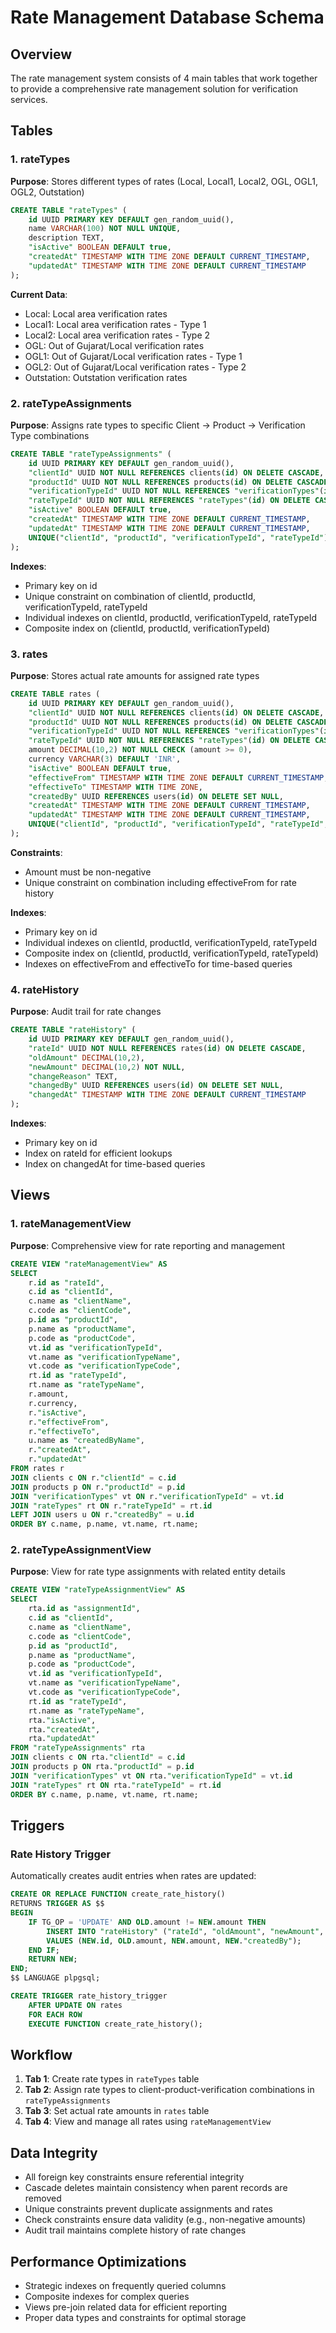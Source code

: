 # Rate Management Database Schema

## Overview
The rate management system consists of 4 main tables that work together to provide a comprehensive rate management solution for verification services.

## Tables

### 1. rateTypes
**Purpose**: Stores different types of rates (Local, Local1, Local2, OGL, OGL1, OGL2, Outstation)

```sql
CREATE TABLE "rateTypes" (
    id UUID PRIMARY KEY DEFAULT gen_random_uuid(),
    name VARCHAR(100) NOT NULL UNIQUE,
    description TEXT,
    "isActive" BOOLEAN DEFAULT true,
    "createdAt" TIMESTAMP WITH TIME ZONE DEFAULT CURRENT_TIMESTAMP,
    "updatedAt" TIMESTAMP WITH TIME ZONE DEFAULT CURRENT_TIMESTAMP
);
```

**Current Data**:
- Local: Local area verification rates
- Local1: Local area verification rates - Type 1
- Local2: Local area verification rates - Type 2
- OGL: Out of Gujarat/Local verification rates
- OGL1: Out of Gujarat/Local verification rates - Type 1
- OGL2: Out of Gujarat/Local verification rates - Type 2
- Outstation: Outstation verification rates

### 2. rateTypeAssignments
**Purpose**: Assigns rate types to specific Client → Product → Verification Type combinations

```sql
CREATE TABLE "rateTypeAssignments" (
    id UUID PRIMARY KEY DEFAULT gen_random_uuid(),
    "clientId" UUID NOT NULL REFERENCES clients(id) ON DELETE CASCADE,
    "productId" UUID NOT NULL REFERENCES products(id) ON DELETE CASCADE,
    "verificationTypeId" UUID NOT NULL REFERENCES "verificationTypes"(id) ON DELETE CASCADE,
    "rateTypeId" UUID NOT NULL REFERENCES "rateTypes"(id) ON DELETE CASCADE,
    "isActive" BOOLEAN DEFAULT true,
    "createdAt" TIMESTAMP WITH TIME ZONE DEFAULT CURRENT_TIMESTAMP,
    "updatedAt" TIMESTAMP WITH TIME ZONE DEFAULT CURRENT_TIMESTAMP,
    UNIQUE("clientId", "productId", "verificationTypeId", "rateTypeId")
);
```

**Indexes**:
- Primary key on id
- Unique constraint on combination of clientId, productId, verificationTypeId, rateTypeId
- Individual indexes on clientId, productId, verificationTypeId, rateTypeId
- Composite index on (clientId, productId, verificationTypeId)

### 3. rates
**Purpose**: Stores actual rate amounts for assigned rate types

```sql
CREATE TABLE rates (
    id UUID PRIMARY KEY DEFAULT gen_random_uuid(),
    "clientId" UUID NOT NULL REFERENCES clients(id) ON DELETE CASCADE,
    "productId" UUID NOT NULL REFERENCES products(id) ON DELETE CASCADE,
    "verificationTypeId" UUID NOT NULL REFERENCES "verificationTypes"(id) ON DELETE CASCADE,
    "rateTypeId" UUID NOT NULL REFERENCES "rateTypes"(id) ON DELETE CASCADE,
    amount DECIMAL(10,2) NOT NULL CHECK (amount >= 0),
    currency VARCHAR(3) DEFAULT 'INR',
    "isActive" BOOLEAN DEFAULT true,
    "effectiveFrom" TIMESTAMP WITH TIME ZONE DEFAULT CURRENT_TIMESTAMP,
    "effectiveTo" TIMESTAMP WITH TIME ZONE,
    "createdBy" UUID REFERENCES users(id) ON DELETE SET NULL,
    "createdAt" TIMESTAMP WITH TIME ZONE DEFAULT CURRENT_TIMESTAMP,
    "updatedAt" TIMESTAMP WITH TIME ZONE DEFAULT CURRENT_TIMESTAMP,
    UNIQUE("clientId", "productId", "verificationTypeId", "rateTypeId", "effectiveFrom")
);
```

**Constraints**:
- Amount must be non-negative
- Unique constraint on combination including effectiveFrom for rate history

**Indexes**:
- Primary key on id
- Individual indexes on clientId, productId, verificationTypeId, rateTypeId
- Composite index on (clientId, productId, verificationTypeId, rateTypeId)
- Indexes on effectiveFrom and effectiveTo for time-based queries

### 4. rateHistory
**Purpose**: Audit trail for rate changes

```sql
CREATE TABLE "rateHistory" (
    id UUID PRIMARY KEY DEFAULT gen_random_uuid(),
    "rateId" UUID NOT NULL REFERENCES rates(id) ON DELETE CASCADE,
    "oldAmount" DECIMAL(10,2),
    "newAmount" DECIMAL(10,2) NOT NULL,
    "changeReason" TEXT,
    "changedBy" UUID REFERENCES users(id) ON DELETE SET NULL,
    "changedAt" TIMESTAMP WITH TIME ZONE DEFAULT CURRENT_TIMESTAMP
);
```

**Indexes**:
- Primary key on id
- Index on rateId for efficient lookups
- Index on changedAt for time-based queries

## Views

### 1. rateManagementView
**Purpose**: Comprehensive view for rate reporting and management

```sql
CREATE VIEW "rateManagementView" AS
SELECT 
    r.id as "rateId",
    c.id as "clientId",
    c.name as "clientName",
    c.code as "clientCode",
    p.id as "productId",
    p.name as "productName",
    p.code as "productCode",
    vt.id as "verificationTypeId",
    vt.name as "verificationTypeName",
    vt.code as "verificationTypeCode",
    rt.id as "rateTypeId",
    rt.name as "rateTypeName",
    r.amount,
    r.currency,
    r."isActive",
    r."effectiveFrom",
    r."effectiveTo",
    u.name as "createdByName",
    r."createdAt",
    r."updatedAt"
FROM rates r
JOIN clients c ON r."clientId" = c.id
JOIN products p ON r."productId" = p.id
JOIN "verificationTypes" vt ON r."verificationTypeId" = vt.id
JOIN "rateTypes" rt ON r."rateTypeId" = rt.id
LEFT JOIN users u ON r."createdBy" = u.id
ORDER BY c.name, p.name, vt.name, rt.name;
```

### 2. rateTypeAssignmentView
**Purpose**: View for rate type assignments with related entity details

```sql
CREATE VIEW "rateTypeAssignmentView" AS
SELECT 
    rta.id as "assignmentId",
    c.id as "clientId",
    c.name as "clientName",
    c.code as "clientCode",
    p.id as "productId",
    p.name as "productName",
    p.code as "productCode",
    vt.id as "verificationTypeId",
    vt.name as "verificationTypeName",
    vt.code as "verificationTypeCode",
    rt.id as "rateTypeId",
    rt.name as "rateTypeName",
    rta."isActive",
    rta."createdAt",
    rta."updatedAt"
FROM "rateTypeAssignments" rta
JOIN clients c ON rta."clientId" = c.id
JOIN products p ON rta."productId" = p.id
JOIN "verificationTypes" vt ON rta."verificationTypeId" = vt.id
JOIN "rateTypes" rt ON rta."rateTypeId" = rt.id
ORDER BY c.name, p.name, vt.name, rt.name;
```

## Triggers

### Rate History Trigger
Automatically creates audit entries when rates are updated:

```sql
CREATE OR REPLACE FUNCTION create_rate_history()
RETURNS TRIGGER AS $$
BEGIN
    IF TG_OP = 'UPDATE' AND OLD.amount != NEW.amount THEN
        INSERT INTO "rateHistory" ("rateId", "oldAmount", "newAmount", "changedBy")
        VALUES (NEW.id, OLD.amount, NEW.amount, NEW."createdBy");
    END IF;
    RETURN NEW;
END;
$$ LANGUAGE plpgsql;

CREATE TRIGGER rate_history_trigger
    AFTER UPDATE ON rates
    FOR EACH ROW
    EXECUTE FUNCTION create_rate_history();
```

## Workflow

1. **Tab 1**: Create rate types in `rateTypes` table
2. **Tab 2**: Assign rate types to client-product-verification combinations in `rateTypeAssignments`
3. **Tab 3**: Set actual rate amounts in `rates` table
4. **Tab 4**: View and manage all rates using `rateManagementView`

## Data Integrity

- All foreign key constraints ensure referential integrity
- Cascade deletes maintain consistency when parent records are removed
- Unique constraints prevent duplicate assignments and rates
- Check constraints ensure data validity (e.g., non-negative amounts)
- Audit trail maintains complete history of rate changes

## Performance Optimizations

- Strategic indexes on frequently queried columns
- Composite indexes for complex queries
- Views pre-join related data for efficient reporting
- Proper data types and constraints for optimal storage
